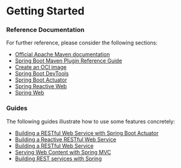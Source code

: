 # Getting Started

### Reference Documentation
For further reference, please consider the following sections:

* [Official Apache Maven documentation](https://maven.apache.org/guides/index.html)
* [Spring Boot Maven Plugin Reference Guide](https://docs.spring.io/spring-boot/docs/3.0.0-SNAPSHOT/maven-plugin/reference/html/)
* [Create an OCI image](https://docs.spring.io/spring-boot/docs/3.0.0-SNAPSHOT/maven-plugin/reference/html/#build-image)
* [Spring Boot DevTools](https://docs.spring.io/spring-boot/docs/3.0.0-SNAPSHOT/reference/htmlsingle/#using.devtools)
* [Spring Boot Actuator](https://docs.spring.io/spring-boot/docs/3.0.0-SNAPSHOT/reference/htmlsingle/#actuator)
* [Spring Reactive Web](https://docs.spring.io/spring-boot/docs/3.0.0-SNAPSHOT/reference/htmlsingle/#web.reactive)
* [Spring Web](https://docs.spring.io/spring-boot/docs/3.0.0-SNAPSHOT/reference/htmlsingle/#web)

### Guides
The following guides illustrate how to use some features concretely:

* [Building a RESTful Web Service with Spring Boot Actuator](https://spring.io/guides/gs/actuator-service/)
* [Building a Reactive RESTful Web Service](https://spring.io/guides/gs/reactive-rest-service/)
* [Building a RESTful Web Service](https://spring.io/guides/gs/rest-service/)
* [Serving Web Content with Spring MVC](https://spring.io/guides/gs/serving-web-content/)
* [Building REST services with Spring](https://spring.io/guides/tutorials/rest/)

